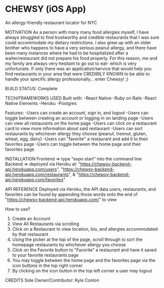  # CHEWSY (iOS App)
An allergy-friendly restaurant locator for NYC

MOTIVATION
As a person with many many food allergies myself, I have always struggled to find trustworthy and credible restaurants that I was sure could accommodate my dietary restrictions. I also grew up with an older brother who happens to have a very serious peanut allergy, and there have been many instances where he had to be hospitalized after a waiter/restaurant did not prepare his food properly.
For this reason, me and my family are always very hesitant to go out to eat- which is very unfortunate. If only there was an application/service that would help you find restaurants in your area that were CREDIBILY KNOWN to be able to handle your specific allergy professionally... enter Chewsy! ;)

BUILD STATUS: Complete

TECH/FRAMEWORKS USED
Built with:
-React Native
-Ruby on Rails
-React Native Elements
-Heroku
-Postgres

Features:
-Users can create an account, sign in, and logout
-Users can toggle between creating an account or logging in on landing page
-Users can view all restaurants on the home page
-Users can click on a restaurant card to view more information about said restaurant
-Users can sort restaurants by whichever allergy they choose (peanut, treenut, gluten, wheat, egg, dairy)
-Users can "favorite" a restaurant and add it to their favorites page
-Users can toggle between the home page and their favorites page

INSTALLATION
Frontend => type "expo start" into the command line
Backend => deployed via Heroku at:
"https://chewsy-backend-api.herokuapp.com/users", 
"https://chewsy-backend-api.herokuapp.com/restaurants", 
& "https://chewsy-backend-api.herokuapp.com/favorites"

API REFERENCE
Deployed via Heroku, the API data users, restaurants, and favorites can be found by appending those words onto the end of "https://chewsy-backend-api.herokuapp.com/" to view

How to use?
1. Create an Account
2. View All Restaurants via scrolling
3. Click on a Restaurant to view location, bio, and allergies accommodated by that restaurant
4. Using the picker at the top of the page, scroll through to sort the homepage restaurants by whichever allergy you choose
5. Click on the Favorite button to "Favorite" a restaurant and have it saved to your favorite restaurants page
6. You may toggle between the home page and the favorites page via the icon buttons in the top right corner
7. By clicking on the icon button in the top left corner a user may logout

CREDITS
Sole Owner/Contributor: Kyle Conlon
